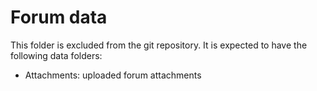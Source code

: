 # Forum data

This folder is excluded from the git repository. It is expected to have the following data folders:

- Attachments: uploaded forum attachments